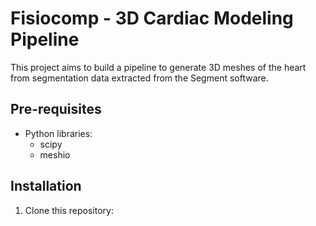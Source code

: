 # Fisiocomp - 3D Cardiac Modeling Pipeline

This project aims to build a pipeline to generate 3D meshes of the heart from segmentation data extracted from the Segment software.

## Pre-requisites

* Python libraries:
    * scipy
    * meshio
 

## Installation

1. Clone this repository:
   ```sh
   ```